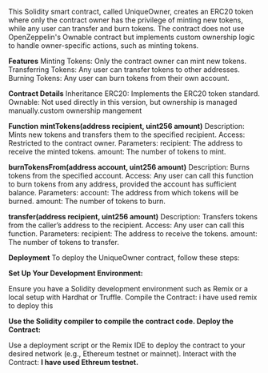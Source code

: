 This Solidity smart contract, called UniqueOwner, creates an ERC20 token where only the contract owner has the privilege of minting new tokens, while any user can transfer and burn tokens. The contract does not use OpenZeppelin's Ownable contract but implements custom ownership logic to handle owner-specific actions, such as minting tokens.

**Features**
Minting Tokens: Only the contract owner can mint new tokens.
Transferring Tokens: Any user can transfer tokens to other addresses.
Burning Tokens: Any user can burn tokens from their own account.

**Contract Details**
Inheritance
ERC20: Implements the ERC20 token standard.
Ownable: Not used directly in this version, but ownership is managed manually.custom ownership mangement

**Function**
**mintTokens(address recipient, uint256 amount)**
Description: Mints new tokens and transfers them to the specified recipient.
Access: Restricted to the contract owner.
Parameters:
recipient: The address to receive the minted tokens.
amount: The number of tokens to mint.

**burnTokensFrom(address account, uint256 amount)**
Description: Burns tokens from the specified account.
Access: Any user can call this function to burn tokens from any address, provided the account has sufficient balance.
Parameters:
account: The address from which tokens will be burned.
amount: The number of tokens to burn.

**transfer(address recipient, uint256 amount)**
Description: Transfers tokens from the caller’s address to the recipient.
Access: Any user can call this function.
Parameters:
recipient: The address to receive the tokens.
amount: The number of tokens to transfer.

**Deployment**
To deploy the UniqueOwner contract, follow these steps:

**Set Up Your Development Environment:**

Ensure you have a Solidity development environment such as Remix or a local setup with Hardhat or Truffle.
Compile the Contract: i have used remix to deploy this

**Use the Solidity compiler to compile the contract code.
Deploy the Contract:**

Use a deployment script or the Remix IDE to deploy the contract to your desired network (e.g., Ethereum testnet or mainnet).
Interact with the Contract:
**I have used Ethreum testnet.**

